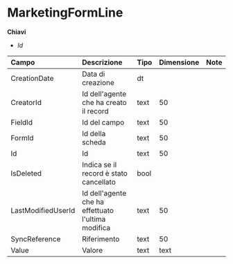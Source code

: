# MarketingFormLine

  
 **Chiavi**

* _Id_

| Campo | Descrizione | Tipo | Dimensione | Note |
| :--- | :--- | :--- | :--- | :--- |
| CreationDate | Data di creazione | dt |  |  |
| CreatorId | Id dell'agente che ha creato il record | text | 50 |  |
| FieldId | Id del campo | text | 50 |  |
| FormId | Id della scheda | text | 50 |  |
| Id | Id | text | 50 |  |
| IsDeleted | Indica se il record è stato cancellato | bool |  |  |
| LastModifiedUserId | Id dell'agente che ha effettuato l'ultima modifica | text | 50 |  |
| SyncReference | Riferimento | text | 50 |  |
| Value | Valore | text | text |  |

